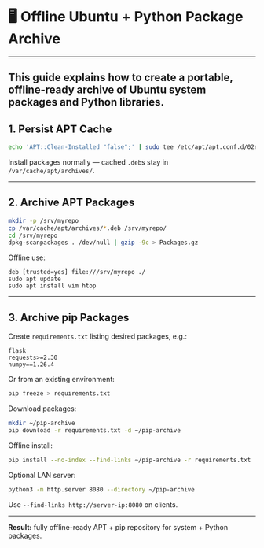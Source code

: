 # 🖥️ Offline Ubuntu + Python Package Archive

---
This guide explains how to create a portable, offline-ready archive of Ubuntu system packages and Python libraries.
--- 

## 1. Persist APT Cache

```bash
echo 'APT::Clean-Installed "false";' | sudo tee /etc/apt/apt.conf.d/02noclean
```

Install packages normally — cached `.deb`s stay in `/var/cache/apt/archives/`.

---

## 2. Archive APT Packages

```bash
mkdir -p /srv/myrepo
cp /var/cache/apt/archives/*.deb /srv/myrepo/
cd /srv/myrepo
dpkg-scanpackages . /dev/null | gzip -9c > Packages.gz
```

Offline use:

```
deb [trusted=yes] file:///srv/myrepo ./
sudo apt update
sudo apt install vim htop
```

---

## 3. Archive pip Packages

Create `requirements.txt` listing desired packages, e.g.:

```text
flask
requests>=2.30
numpy==1.26.4
```

Or from an existing environment:

```bash
pip freeze > requirements.txt
```

Download packages:

```bash
mkdir ~/pip-archive
pip download -r requirements.txt -d ~/pip-archive
```

Offline install:

```bash
pip install --no-index --find-links ~/pip-archive -r requirements.txt
```

Optional LAN server:

```bash
python3 -m http.server 8080 --directory ~/pip-archive
```

Use `--find-links http://server-ip:8080` on clients.

---

**Result:** fully offline-ready APT + pip repository for system + Python packages.
